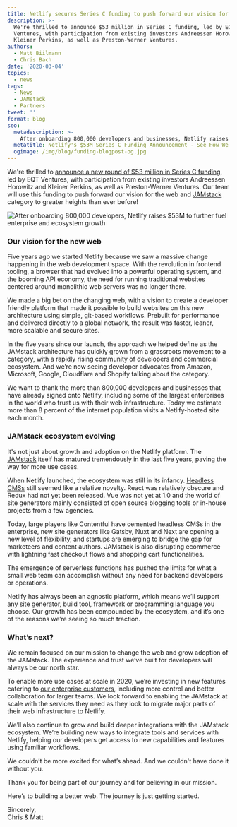 ```yaml
---
title: Netlify secures Series C funding to push forward our vision for the web
description: >-
  We're thrilled to announce $53 million in Series C funding, led by EQT
  Ventures, with participation from existing investors Andreessen Horowitz and
  Kleiner Perkins, as well as Preston-Werner Ventures. 
authors:
  - Matt Biilmann
  - Chris Bach
date: '2020-03-04'
topics:
  - news
tags:
  - News
  - JAMstack
  - Partners
tweet: ''
format: blog
seo:
  metadescription: >-
    After onboarding 800,000 developers and businesses, Netlify raises $53 million in Series C funding to accelerate JAMstack ecosystem growth and enterprise adoption. Learn how we're changing the web
  metatitle: Netlify's $53M Series C Funding Announcement - See How We're Changing the Web
  ogimage: /img/blog/funding-blogpost-og.jpg
---
```

We're thrilled to [announce a new round of $53 million in Series C funding](https://www.netlify.com/press/after-onboarding-800000-developers-netlify-raises-53m-in-series-c-funding-to-fuel-enterprise-growth/), led by EQT Ventures, with participation from existing investors Andreessen Horowitz and Kleiner Perkins, as well as Preston-Werner Ventures. Our team will use this funding to push forward our vision for the web and [JAMstack](https://www.netlify.com/jamstack/) category to greater heights than ever before!

![After onboarding 800,000 developers, Netlify raises $53M to further fuel enterprise and ecosystem growth](/img/blog/funding-og-image.jpg)

### Our vision for the new web

Five years ago we started Netlify because we saw a massive change happening in the web development space. With the revolution in frontend tooling, a browser that had evolved into a powerful operating system, and the booming API economy, the need for running traditional websites centered around monolithic web servers was no longer there.

We made a big bet on the changing web, with a vision to create a developer friendly platform that made it possible to build websites on this new architecture using simple, git-based workflows. Prebuilt for performance and delivered directly to a global network, the result was faster, leaner, more scalable and secure sites.

In the five years since our launch, the approach we helped define as the JAMstack architecture has quickly grown from a grassroots movement to a category, with a rapidly rising community of developers and commercial ecosystem. And we’re now seeing developer advocates from Amazon, Microsoft, Google, Cloudflare and Shopify talking about the category.

We want to thank the more than 800,000 developers and businesses that have already signed onto Netlify, including some of the largest enterprises in the world who trust us with their web infrastructure. Today we estimate more than 8 percent of the internet population visits a Netlify-hosted site each month.

### JAMstack ecosystem evolving

It's not just about growth and adoption on the Netlify platform. The [JAMstack](https://jamstack.org/) itself has matured tremendously in the last five years, paving the way for more use cases. 

When Netlify launched, the ecosystem was still in its infancy. [Headless CMSs](https://headlesscms.org/) still seemed like a relative novelty. React was relatively obscure and Redux had not yet been released. Vue was not yet at 1.0 and the world of site generators mainly consisted of open source blogging tools or in-house projects from a few agencies.

Today, large players like Contentful have cemented headless CMSs in the enterprise, new site generators like Gatsby, Nuxt and Next are opening a new level of flexibility, and startups are emerging to bridge the gap for marketeers and content authors. JAMstack is also disrupting ecommerce with lightning fast checkout flows and shopping cart functionalities.

The emergence of serverless functions has pushed the limits for what a small web team can accomplish without any need for backend developers or operations.

Netlify has always been an agnostic platform, which means we’ll support any site generator, build tool, framework or programming language you choose. Our growth has been compounded by the ecosystem, and it’s one of the reasons we’re seeing so much traction.

### What’s next?

We remain focused on our mission to change the web and grow adoption of the JAMstack. The experience and trust we’ve built for developers will always be our north star.

To enable more use cases at scale in 2020, we’re investing in new features catering to [our enterprise customers](https://www.netlify.com/enterprise/), including more control and better collaboration for larger teams. We look forward to enabling the JAMstack at scale with the services they need as they look to migrate major parts of their web infrastructure to Netlify.

We’ll also continue to grow and build deeper integrations with the JAMstack ecosystem. We’re building new ways to integrate tools and services with Netlify, helping our developers get access to new capabilities and features using familiar workflows.

We couldn’t be more excited for what’s ahead. And we couldn't have done it without you.

Thank you for being part of our journey and for believing in our mission.

Here’s to building a better web. The journey is just getting started.

Sincerely,\
Chris & Matt

